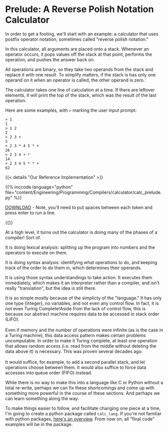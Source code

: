 # Prelude: A Reverse Polish Notation Calculator

<script>
    document.getElementById("compilersMenu").open = true;
</script>

In order to get a footing, we'll start with an example: a calculator that uses postfix operator notation, sometimes called "reverse polish notation."

In this calculator, all arguments are placed onto a stack. Whenever an operator occurs, it pops values off the stack at that point, performs the operation, and pushes the answer back on.

All operations are binary, so they take two operands from the stack and replace it with one result. To simplify matters, if the stack is has only one operand on it when an operator is called, the other operand is zero.

The calculator takes one line of calculation at a time. If there are leftover elements, it will print the top of the stack, which was the result of the last operation.

Here are some examples, with `>` marking the user input prompt:

```
> 1
1
> 1 2
2
> 2 3 +
5
> 2 3 * 4 5 * +
26
> 2 3 4 + *
14
> 2 3 4 5 * * +
62
```

{{< details "Our Reference Implementation" >}}

{{% inccode language="python" file="content/Engineering/Programming/Compilers/calculator/calc_prelude.py" %}}

<a href="/Engineering/Programming/Compilers/calculator/calc_prelude.py" download>DOWNLOAD</a> - Note, you'll need to put spaces between each token and press enter to run a line.

{{</details>}}

At a high level, it turns out the calculator is doing many of the phases of a compiler! Sort of.

It is doing lexical analysis: splitting up the program into numbers and the operators to execute on them.

It is doing syntax analysis: identifying what operations to do, and keeping track of the order to do them in, which determines their operands.

It is using those syntax understandings to take action. It executes them immediately, which makes it an interpreter rather than a compiler, and isn't really "translation", but the idea is still there.

It is so simple mostly because of the simplicty of the "language." It has only one type (integer), no variables, and not even any control flow. In fact, it is not even Turing Complete!<footnote>Aside from the lack of control flow, this is because our abstract machine requires data to be accessed in stack order (LIFO).</br></br>Even if memory and the number of operations were infinite (as is the case in a Turing machine), this data access pattern makes certain problems uncomputable. In order to make it Turing complete, at least one operation that allows random access (i.e. read from the middle without deleting the data above it) is necessary. This was proven several decades ago.</br></br>It would suffice, for example, to add a second parallel stack, and let operations choose between them. It would also suffice to force data accesses into queue order (FIFO) instead.</footnote>

While there is no way to make this into a language like C or Python without a total re-write, perhaps we can fix these shortcomings and come up with something more powerful in the course of these sections. And perhaps we can learn something along the way.

To make things easier to follow, and facilitate changing one piece at a time, I'm going to create a python package called `calc_lang`. If you're not familiar with python packages, [here's an overview](https://pythongeeks.org/python-packages/). From now on, all "final code" examples will be in the package.
